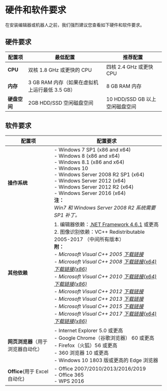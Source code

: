 # 硬件和软件要求

在安装编辑器或机器人之前，我们强烈建议您查看如下硬件和软件要求。

## 硬件要求

 配置项| 最低配置 | 推荐配置
---------|----------|---------
 **CPU** | 双核 1.8 GHz 或更快的 CPU | 四核 2.4 GHz 或更快 CPU
 **内存** | 3 GB RAM 内存（如果在虚拟机上运行最低 3.5 GB） | 8 GB RAM 内存
 **硬盘空间** | 2GB HDD/SSD 空闲磁盘空间 | 10 HDD/SSD GB 以上空闲磁盘空间

## 软件要求

 配置项| 配置要求
---------|----------
 **操作系统** | - Windows 7 SP1 (x86 and x64)</br>- Windows 8 (x86 and x64)</br>- Windows 8.1 (x86 and x64)</br>- Windows 10 </br>- Windows Server 2008 R2 SP1 (x64)</br>- Windows Server 2012 (x64)</br>- Windows Server 2012 R2 (x64)</br>- Windows Server 2016 (x64)</br> **注：** </br> _Win7 和 Windows Server 2008 R2 系统需要 SP1 补丁。_
 **其他依赖** |1. 编辑器依赖：[.NET Framework 4.6.1](https://www.microsoft.com/zh-CN/download/details.aspx?id=49982) 或更高 </br>2. 图像识别依赖：VC++ Redistributable 2005-2017 （中间所有版本）</br>**附：**</br>_- Microsoft Visual C++ 2005 [下载链接](https://www.microsoft.com/zh-CN/download/details.aspx?id=26347) </br> - Microsoft Visual C++ 2008 [下载链接(x64)](https://www.microsoft.com/zh-CN/download/details.aspx?id=15336) [下载链接(x86)](https://www.microsoft.com/zh-CN/download/details.aspx?id=29) </br> - Microsoft Visual C++ 2010 [下载链接(x64)](https://www.microsoft.com/en-us/download/details.aspx?id=13523) [下载链接(x86)](https://www.microsoft.com/en-us/download/details.aspx?id=8328) </br> - Microsoft Visual C++ 2012 [下载链接](https://www.microsoft.com/en-us/download/details.aspx?id=30679) </br>  - Microsoft Visual C++ 2013 [下载链接](https://www.microsoft.com/zh-CN/download/details.aspx?id=40784) </br>     - Microsoft Visual C++ 2015 [下载链接](https://www.microsoft.com/en-us/download/details.aspx?id=48145) </br>    - Microsoft Visual C++ 2017 [下载链接(x64)](https://go.microsoft.com/fwlink/?LinkId=746572) [下载链接(x86)](https://go.microsoft.com/fwlink/?LinkId=746571)_
**网页浏览器**（用于浏览器自动化）|- Internet Explorer 5.0 或更高 </br>- Google Chrome（谷歌浏览器） 60 或更高 </br>- Firefox（火狐）56 或更高 </br>- 360 浏览器 10 或更高 </br>- Windows 10 1803 版或更高的 Edge 浏览器
**Office**(用于 Excel 自动化)|- Office 2007/2010/2013/2016/2019 </br>- Office 365 </br>- WPS 2016
